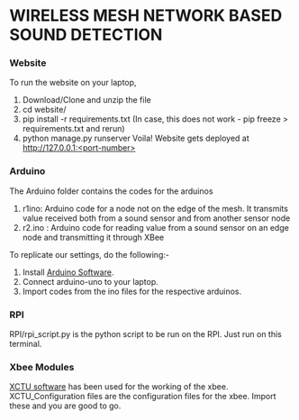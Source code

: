 # WIRELESS MESH NETWORK BASED SOUND DETECTION
### Website
To run the website on your laptop,
1. Download/Clone and unzip the file 
2. cd website/
3. pip install -r requirements.txt
(In case, this does not work - pip freeze > requirements.txt and rerun)
4. python manage.py runserver <port-number>
Voila! Website gets deployed at http://127.0.0.1:<port-number>

### Arduino
The Arduino folder contains the codes for the arduinos
1. r1ino: Arduino code for a node not on the edge of the mesh. It transmits value received both from a sound sensor and from        </t>another sensor node
2. r2.ino : Arduino code for reading value from a sound sensor on an edge node and transmitting it through XBee

To replicate our settings, do the following:-
1. Install [Arduino Software](https://www.arduino.cc/en/Guide/Linux).
2. Connect arduino-uno to your laptop.
3. Import codes from the ino files for the respective arduinos.


### RPI
RPI/rpi_script.py is the python script to be run on the RPI.
Just run on this terminal.

### Xbee Modules
[XCTU software](https://www.digi.com/products/xbee-rf-solutions/xctu-software/xctu) has been used for the working of the xbee.
XCTU_Configuration files are the configuration files for the xbee. 
Import these and you are good to go.
